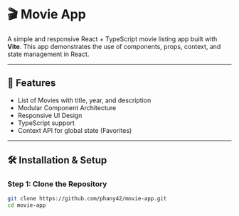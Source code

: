 # 🎬 Movie App

A simple and responsive React + TypeScript movie listing app built with **Vite**. This app demonstrates the use of components, props, context, and state management in React.

---

## 🚀 Features

- List of Movies with title, year, and description  
- Modular Component Architecture  
- Responsive UI Design  
- TypeScript support  
- Context API for global state (Favorites)

---

## 🛠️ Installation & Setup

### Step 1: Clone the Repository

```bash
git clone https://github.com/phany42/movie-app.git
cd movie-app


